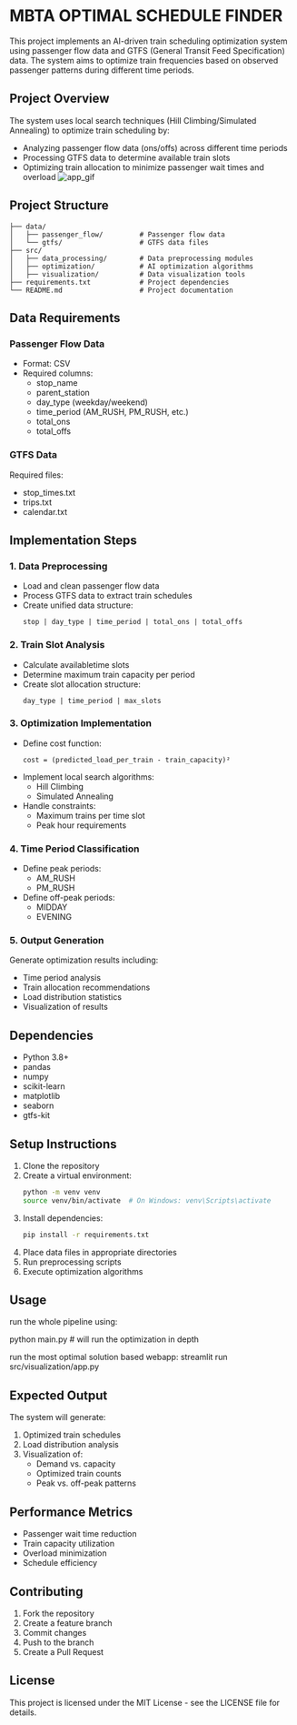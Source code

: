 # MBTA OPTIMAL SCHEDULE FINDER ​

This project implements an AI-driven train scheduling optimization system using passenger flow data and GTFS (General Transit Feed Specification) data. The system aims to optimize train frequencies based on observed passenger patterns during different time periods.

## Project Overview

The system uses local search techniques (Hill Climbing/Simulated Annealing) to optimize train scheduling by:
- Analyzing passenger flow data (ons/offs) across different time periods
- Processing GTFS data to determine available train slots
- Optimizing train allocation to minimize passenger wait times and overload
![app_gif](https://github.com/user-attachments/assets/06ba3a58-5315-4680-a5d3-340e5645c06a)

## Project Structure

```
├── data/
│   ├── passenger_flow/         # Passenger flow data
│   └── gtfs/                   # GTFS data files
├── src/
│   ├── data_processing/        # Data preprocessing modules
│   ├── optimization/           # AI optimization algorithms
│   ├── visualization/          # Data visualization tools
├── requirements.txt            # Project dependencies
└── README.md                   # Project documentation
```

## Data Requirements

### Passenger Flow Data
- Format: CSV
- Required columns:
  - stop_name
  - parent_station
  - day_type (weekday/weekend)
  - time_period (AM_RUSH, PM_RUSH, etc.)
  - total_ons
  - total_offs

### GTFS Data
Required files:
- stop_times.txt
- trips.txt
- calendar.txt

## Implementation Steps

### 1. Data Preprocessing
- Load and clean passenger flow data
- Process GTFS data to extract train schedules
- Create unified data structure:
  ```
  stop | day_type | time_period | total_ons | total_offs
  ```

### 2. Train Slot Analysis
- Calculate availabletime slots
- Determine maximum train capacity per period
- Create slot allocation structure:
  ```
  day_type | time_period | max_slots
  ```

### 3. Optimization Implementation
- Define cost function:
  ```
  cost = (predicted_load_per_train - train_capacity)²
  ```
- Implement local search algorithms:
  - Hill Climbing
  - Simulated Annealing
- Handle constraints:
  - Maximum trains per time slot
  - Peak hour requirements

### 4. Time Period Classification
- Define peak periods:
  - AM_RUSH
  - PM_RUSH
- Define off-peak periods:
  - MIDDAY
  - EVENING

### 5. Output Generation
Generate optimization results including:
- Time period analysis
- Train allocation recommendations
- Load distribution statistics
- Visualization of results

## Dependencies

- Python 3.8+
- pandas
- numpy
- scikit-learn
- matplotlib
- seaborn
- gtfs-kit

## Setup Instructions

1. Clone the repository
2. Create a virtual environment:
   ```bash
   python -m venv venv
   source venv/bin/activate  # On Windows: venv\Scripts\activate
   ```
3. Install dependencies:
   ```bash
   pip install -r requirements.txt
   ```
4. Place data files in appropriate directories
5. Run preprocessing scripts
6. Execute optimization algorithms

## Usage

run the whole pipeline using:

python main.py  # will run the optimization in depth

run the most optimal solution based webapp:
streamlit run src/visualization/app.py


## Expected Output

The system will generate:
1. Optimized train schedules
2. Load distribution analysis
3. Visualization of:
   - Demand vs. capacity
   - Optimized train counts
   - Peak vs. off-peak patterns

## Performance Metrics

- Passenger wait time reduction
- Train capacity utilization
- Overload minimization
- Schedule efficiency

## Contributing

1. Fork the repository
2. Create a feature branch
3. Commit changes
4. Push to the branch
5. Create a Pull Request

## License

This project is licensed under the MIT License - see the LICENSE file for details. 
